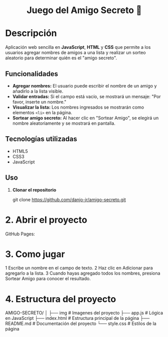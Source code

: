<h1 align="center"> Juego del Amigo Secreto 🎁 </h1>

# Descripción

Aplicación web sencilla en **JavaScript**, **HTML** y **CSS** que permite a los usuarios agregar nombres de amigos a una lista y realizar un sorteo aleatorio para determinar quién es el "amigo secreto".

## Funcionalidades

- **Agregar nombres:** El usuario puede escribir el nombre de un amigo y añadirlo a la lista visible.
- **Validar entradas:** Si el campo está vacío, se mostrará un mensaje: "Por favor, inserte un nombre."
- **Visualizar la lista:** Los nombres ingresados se mostrarán como elementos `<li>` en la página.
- **Sortear amigo secreto:** Al hacer clic en "Sortear Amigo", se elegirá un nombre aleatoriamente y se mostrará en pantalla.

## Tecnologías utilizadas

- HTML5
- CSS3
- JavaScript

## Uso

1. **Clonar el repositorio**

   git clone https://github.com/danjo-jr/amigo-secreto.git

<h1>2. Abrir el proyecto</h1>

GitHub Pages: 

<h1>3. Como jugar</h1>

1 Escribe un nombre en el campo de texto.
2 Haz clic en Adicionar para agregarlo a la lista.
3 Cuando hayas agregado todos los nombres, presiona Sortear Amigo para conocer el resultado.

<h1>4. Estructura del proyecto</h1>

AMIGO-SECRETO/
│
├── img             # Imagenes del proyecto 
├── app.js          # Lógica en JavaScript
├── index.html      # Estructura principal de la página
├── README.md       # Documentación del proyecto
└── style.css       # Estilos de la página
